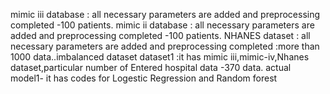 mimic iii database : all necessary parameters are added and preprocessing completed -100 patients.
mimic ii database : all necessary parameters are added and preprocessing completed -100 patients.
NHANES dataset : all necessary parameters are added and preprocessing completed :more than 1000 data..imbalanced dataset
dataset1 :it has mimic iii,mimic-iv,Nhanes dataset,particular number of Entered hospital data -370 data.
actual model1- it has codes for Logestic Regression and Random forest
